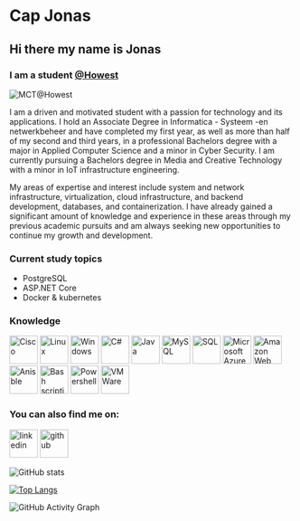 # Cap Jonas
## Hi there my name is Jonas
### I am a student [@Howest](https://www.howest.be/en)

![MCT@Howest](https://media.discordapp.net/attachments/1039106944318836796/1039457443752722452/Howest-logo-mct.png)

I am a driven and motivated student with a passion for technology and its applications. I hold an Associate Degree in Informatica - Systeem -en netwerkbeheer and have completed my first year, as well as more than half of my second and third years, in a professional Bachelors degree with a major in Applied Computer Science and a minor in Cyber Security. I am currently pursuing a Bachelors degree in Media and Creative Technology with a minor in IoT infrastructure engineering.

My areas of expertise and interest include system and network infrastructure, virtualization, cloud infrastructure, and backend development, databases, and containerization. I have already gained a significant amount of knowledge and experience in these areas through my previous academic pursuits and am always seeking new opportunities to continue my growth and development.

### Current study topics
- PostgreSQL
- ASP.NET Core
- Docker & kubernetes
### Knowledge
<div>
  <img src='https://cdn.jsdelivr.net/npm/simple-icons@3.0.1/icons/cisco.svg' alt='Cisco' height='50' title='Cisco CLI'>
  <img src='https://cdn.jsdelivr.net/npm/simple-icons@3.0.1/icons/linux.svg' alt='Linux' height='50' title='Linux'>
  <img src='https://cdn.jsdelivr.net/npm/simple-icons@3.0.1/icons/windows.svg' alt='Windows' height='50' title='Microsoft Windows & Microsoft Windows Server'>
  <img src='https://cdn.jsdelivr.net/npm/simple-icons@3.0.1/icons/csharp.svg' alt='C#' height='50' title='C#'>
  <img src='https://cdn.jsdelivr.net/npm/simple-icons@3.0.1/icons/java.svg' alt='Java' height='50' title='Java'>
  <img src='https://cdn.jsdelivr.net/npm/simple-icons@3.0.1/icons/mysql.svg' alt='MySQL' height='50' title='MySQL'>
  <img src='https://cdn.jsdelivr.net/npm/simple-icons@3.0.1/icons/microsoftsqlserver.svg' alt='SQL' height='50' title='MicrosoftSQLServer'>
  <img src='https://cdn.jsdelivr.net/npm/simple-icons@3.0.1/icons/microsoftazure.svg' alt='Microsoft Azure (basics)' height='50' title='Microsoft Azure (basics)'>
  <img src='https://cdn.jsdelivr.net/npm/simple-icons@3.0.1/icons/amazonaws.svg' alt='Amazon Web Services (basics)' height='50' title='Amazon Web Services (basics)'>
  <img src='https://cdn.jsdelivr.net/npm/simple-icons@3.0.1/icons/ansible.svg' alt='Anisble' height='50' title='Ansible'>
  <img src='https://cdn.jsdelivr.net/npm/simple-icons@3.0.1/icons/gnubash.svg' alt='Bash scripting' height='50' title='Bash scripting'>
  <img src='https://cdn.jsdelivr.net/npm/simple-icons@3.0.1/icons/powershell.svg' alt='Powershell' height='50' title='Powershell'>
  <img src='https://cdn.jsdelivr.net/npm/simple-icons@3.0.1/icons/vmware.svg' alt='VMWare' height='50' title='VMWare'>
</div>

### You can also find me on:
[<img src='https://cdn.jsdelivr.net/npm/simple-icons@3.0.1/icons/linkedin.svg' alt='linkedin' height='50'>](https://www.linkedin.com/in/jonas-cap/)
[<img src='https://cdn.jsdelivr.net/npm/simple-icons@3.0.1/icons/github.svg' alt='github' height='50'>](https://github.com/jonascap98)  

![GitHub stats](https://github-readme-stats.vercel.app/api?username=JonasCappe&show_icons=true)


[![Top Langs](https://github-readme-stats.vercel.app/api/top-langs/?username=jonascap98)](https://github.com/anuraghazra/github-readme-stats)


![GitHub Activity Graph](https://activity-graph.herokuapp.com/graph?username=jonascap98)

